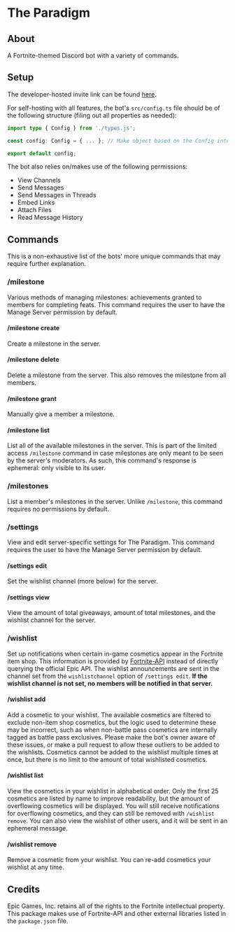 # The Paradigm

## About

A Fortnite-themed Discord bot with a variety of commands.

## Setup

The developer-hosted invite link can be found [here](https://discord.com/api/oauth2/authorize?client_id=710314063892054016&permissions=274878024704&scope=applications.commands%20bot).

For self-hosting with all features, the bot's `src/config.ts` file should be of the following structure (filing out all properties as needed):

```ts
import type { Config } from './types.js';

const config: Config = { ... }; // Make object based on the Config interface

export default config;
```

The bot also relies on/makes use of the following permissions:

* View Channels
* Send Messages
* Send Messages in Threads
* Embed Links
* Attach Files
* Read Message History

## Commands

This is a non-exhaustive list of the bots' more unique commands that may require further explanation.

### /milestone

Various methods of managing milestones: achievements granted to members for completing feats. This command requires the user to have the Manage Server permission by default.

#### /milestone create

Create a milestone in the server.

#### /milestone delete

Delete a milestone from the server. This also removes the milestone from all members.

#### /milestone grant

Manually give a member a milestone.

#### /milestone list

List all of the available milestones in the server. This is part of the limited access `/milestone` command in case milestones are only meant to be seen by the server's moderators. As such, this command's response is ephemeral: only visible to its user.

### /milestones

List a member's milestones in the server. Unlike `/milestone`, this command requires no permissions by default.

### /settings

View and edit server-specific settings for The Paradigm. This command requires the user to have the Manage Server permission by default.

#### /settings edit

Set the wishlist channel (more below) for the server.

#### /settings view

View the amount of total giveaways, amount of total milestones, and the wishlist channel for the server.

### /wishlist

Set up notifications when certain in-game cosmetics appear in the Fortnite item shop. This information is provided by [Fortnite-API](https://fortnite-api.com/) instead of directly querying the official Epic API. The wishlist announcements are sent in the channel set from the `wishlistchannel` option of `/settings edit`. **If the wishlist channel is not set, no members will be notified in that server.**

#### /wishlist add

Add a cosmetic to your wishlist. The available cosmetics are filtered to exclude non-item shop cosmetics, but the logic used to determine these may be incorrect, such as when non-battle pass cosmetics are internally tagged as battle pass exclusives. Please make the bot's owner aware of these issues, or make a pull request to allow these outliers to be added to the wishlists. Cosmetics cannot be added to the wishlist multiple times at once, but there is no limit to the amount of total wishlisted cosmetics.

#### /wishlist list

View the cosmetics in your wishlist in alphabetical order. Only the first 25 cosmetics are listed by name to improve readability, but the amount of overflowing cosmetics will be displayed. You will still receive notifications for overflowing cosmetics, and they can still be removed with `/wishlist remove`. You can also view the wishlist of other users, and it will be sent in an ephemeral message.

#### /wishlist remove

Remove a cosmetic from your wishlist. You can re-add cosmetics your wishlist at any time.

## Credits

Epic Games, Inc. retains all of the rights to the Fortnite intellectual property. This package makes use of Fortnite-API and other external libraries listed in the `package.json` file.
